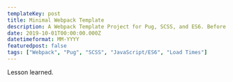 ```yaml
---
templateKey: post
title: Minimal Webpack Template
description: A Webpack Template Project for Pug, SCSS, and ES6. Before I knew about Parcel.
date: 2019-10-01T00:00:00.000Z
datetimeformat: MM-YYYY
featuredpost: false
tags: ["Webpack", "Pug", "SCSS", "JavaScript/ES6", "Load Times"]
---
```


Lesson learned.
